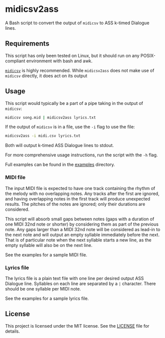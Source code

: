 # midicsv2ass

A Bash script to convert the output of `midicsv` to ASS k-timed Dialogue lines.

## Requirements

This script has only been tested on Linux, but it should run on any POSIX-compliant environment with bash and awk.

[`midicsv`](https://www.fourmilab.ch/webtools/midicsv/) is highly recommended.
While `midicsv2ass` does not make use of `midicsv` directly, it does act on its output

## Usage

This script would typically be a part of a pipe taking in the output of `midicsv`:

```bash
midicsv song.mid | midicsv2ass lyrics.txt
```

If the output of `midicsv` is in a file, use the `-i` flag to use the file:

```bash
midicsv2ass -i midi.csv lyrics.txt
```

Both will output k-timed ASS Dialogue lines to stdout.

For more comprehensive usage instructions, run the script with the `-h` flag.

Full examples can be found in the [examples](./examples) directory.

### MIDI file

The input MIDI file is expected to have one track containing the rhythm of the melody with no overlapping notes.
Any tracks after the first are ignored, and having overlapping notes in the first track will produce unexpected results.
The pitches of the notes are ignored; only their durations are considered.

This script will absorb small gaps between notes (gaps with a duration of one MIDI 32nd note or shorter) by considering them as part of the previous note.
Any gaps larger than a MIDI 32nd note will be considered as lead-in to the next note and will output an empty syllable immediately before the next.
That is of particular note when the next syllable starts a new line, as the empty syllable will also be on the next line.

See the examples for a sample MIDI file.

### Lyrics file

The lyrics file is a plain text file with one line per desired output ASS Dialogue line.
Syllables on each line are separated by a `|` character.
There should be one syllable per MIDI note.

See the examples for a sample lyrics file.

## License

This project is licensed under the MIT license.
See the [LICENSE](./LICENSE) file for details.
